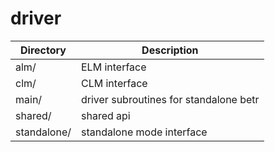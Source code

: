 # driver

|Directory        | Description |
|------|----|
|alm/|ELM interface|
|clm/|CLM interface|
|main/|driver subroutines for standalone betr|
|shared/|shared api|
|standalone/|standalone mode interface|
